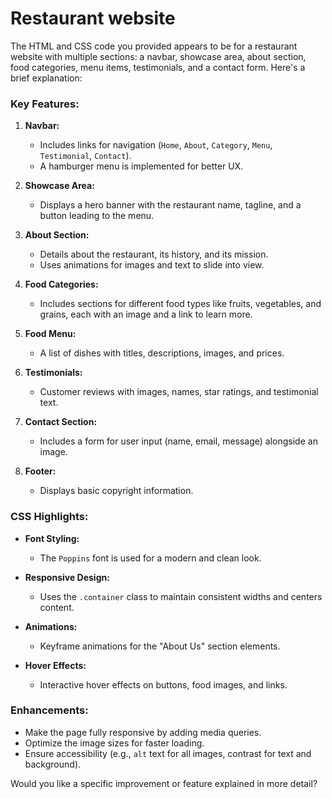 # Restaurant website 
The HTML and CSS code you provided appears to be for a restaurant website with multiple sections: a navbar, showcase area, about section, food categories, menu items, testimonials, and a contact form. Here's a brief explanation:

### Key Features:

1. **Navbar:**
   - Includes links for navigation (`Home`, `About`, `Category`, `Menu`, `Testimonial`, `Contact`).
   - A hamburger menu is implemented for better UX.

2. **Showcase Area:**
   - Displays a hero banner with the restaurant name, tagline, and a button leading to the menu.

3. **About Section:**
   - Details about the restaurant, its history, and its mission.
   - Uses animations for images and text to slide into view.

4. **Food Categories:**
   - Includes sections for different food types like fruits, vegetables, and grains, each with an image and a link to learn more.

5. **Food Menu:**
   - A list of dishes with titles, descriptions, images, and prices.

6. **Testimonials:**
   - Customer reviews with images, names, star ratings, and testimonial text.

7. **Contact Section:**
   - Includes a form for user input (name, email, message) alongside an image.

8. **Footer:**
   - Displays basic copyright information.

### CSS Highlights:

- **Font Styling:**
  - The `Poppins` font is used for a modern and clean look.
  
- **Responsive Design:**
  - Uses the `.container` class to maintain consistent widths and centers content.
  
- **Animations:**
  - Keyframe animations for the "About Us" section elements.

- **Hover Effects:**
  - Interactive hover effects on buttons, food images, and links.

### Enhancements:
- Make the page fully responsive by adding media queries.
- Optimize the image sizes for faster loading.
- Ensure accessibility (e.g., `alt` text for all images, contrast for text and background).

Would you like a specific improvement or feature explained in more detail?
